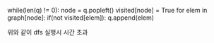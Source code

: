 while(len(q) != 0):
    node = q.popleft()
    visited[node] = True
    for elem in graph[node]:
      if(not visited[elem]):
        q.append(elem)

위와 같이 dfs 실행시 시간 초과
